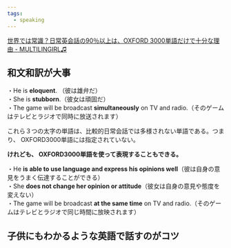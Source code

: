 ```yaml
---
tags:
  - speaking
---
```

[世界では常識？日常英会話の90％以上は、OXFORD 3000単語だけで十分な理由 - MULTILINGIRL♫](https://www.multilingirl.com/2014/12/blog-post_75.html)

## 和文和訳が大事

・He is **eloquent**. （彼は雄弁だ）  
・She is **stubborn**.（彼女は頑固だ）  
・The game will be broadcast **simultaneously** on TV and radio.（そのゲームはテレビとラジオで同時に放送されます）  
  
  
これら３つの太字の単語は、比較的日常会話では多様されない単語である。つまり、 OXFORD3000単語には指定されていない。  
  
  
**けれども、 OXFORD3000単語を使って表現することもできる。**

・He **is able to use language and express his opinions well**（彼は自身の意見をうまく伝達することができる）  
・She **does not change her opinion or attitude**（彼女は自身の意見や態度を変えない）  
・The game will be broadcast **at the same time** on TV and radio.（そのゲームはテレビとラジオで同じ時間に放映されます）

## 子供にもわかるような英語で話すのがコツ

